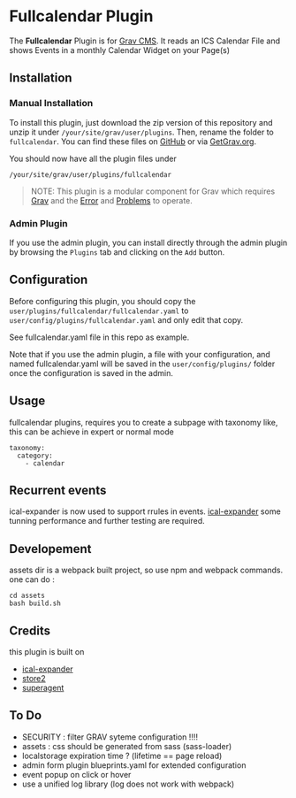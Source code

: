 # Fullcalendar Plugin

The **Fullcalendar** Plugin is for [Grav CMS](http://github.com/getgrav/grav). It reads an ICS Calendar File and shows Events in a monthly Calendar Widget on your Page(s)

## Installation

### Manual Installation

To install this plugin, just download the zip version of this repository and unzip it under `/your/site/grav/user/plugins`. Then, rename the folder to `fullcalendar`. You can find these files on [GitHub](https://github.com/sherpadawan/grav-plugin-fullcalendar) or via [GetGrav.org](http://getgrav.org/downloads/plugins#extras).

You should now have all the plugin files under

    /your/site/grav/user/plugins/fullcalendar
    
> NOTE: This plugin is a modular component for Grav which requires [Grav](http://github.com/getgrav/grav) and the [Error](https://github.com/getgrav/grav-plugin-error) and [Problems](https://github.com/getgrav/grav-plugin-problems) to operate.

### Admin Plugin

If you use the admin plugin, you can install directly through the admin plugin by browsing the `Plugins` tab and clicking on the `Add` button.

## Configuration

Before configuring this plugin, you should copy the `user/plugins/fullcalendar/fullcalendar.yaml` to `user/config/plugins/fullcalendar.yaml` and only edit that copy.

See fullcalendar.yaml file in this repo as example.

Note that if you use the admin plugin, a file with your configuration, and named fullcalendar.yaml will be saved in the `user/config/plugins/` folder once the configuration is saved in the admin.

## Usage

fullcalendar plugins, requires you to create a subpage with taxonomy like, this can be achieve in expert or normal mode

```
taxonomy:
  category:
    - calendar
```

## Recurrent events

ical-expander is now used to support rrules in events. [ical-expander](https://github.com/mifi/ical-expander)
some tunning performance and further testing are required.

## Developement

assets dir is a webpack built project, so use npm and webpack commands.
one can do :
```
cd assets
bash build.sh
```

## Credits

this plugin is built on 
 * [ical-expander](https://github.com/mifi/ical-expander)
 * [store2](https://www.npmjs.com/package/store2)
 * [superagent](https://www.npmjs.com/package/superagent)

## To Do
 * SECURITY : filter GRAV syteme configuration !!!! 
 * assets : css should be generated from sass (sass-loader)
 * localstorage expiration time ? (lifetime == page reload)
 * admin form plugin blueprints.yaml for extended configuration 
 * event popup on click or hover
 * use a unified log library (log does not work with webpack) 

